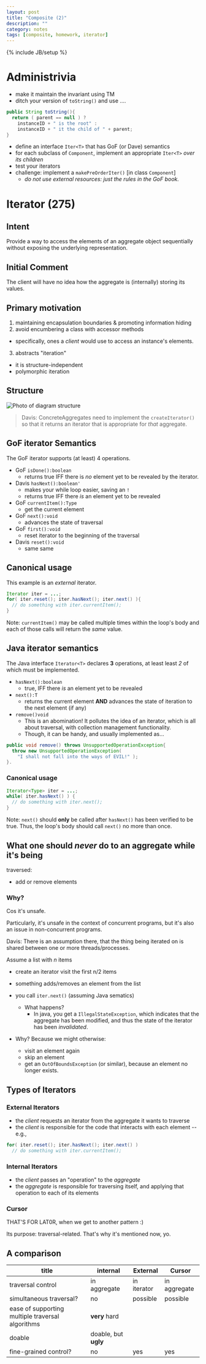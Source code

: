 ```yaml
---
layout: post
title: "Composite (2)"
description: ""
category: notes
tags: [composite, homework, iterator]
---
```

{% include JB/setup %}

# Administrivia

* make it maintain the invariant using TM
* ditch your version of `toString()` and use ....

``` java
public String toString(){
  return ( parent == null ) ?
    instanceID + " is the root" : 
    instanceID + " it the child of " + parent;
}
```

* define an interface `Iter<T>` that has GoF (or Dave) semantics
* for each subclass of `Component`, implement an appropriate
  `Iter<T>` *over its children*
* test your iterators
* challenge: implement a `makePreOrderIter()` [in class
  `Component`]
  - *do not use external resources: just the rules in the GoF book.* 

# Iterator (275)

## Intent

Provide a way to access the elements of an aggregate object
sequentially without exposing the underlying representation. 

## Initial Comment

The client will have no idea how the aggregate is (internally)
storing its values. 

## Primary motivation

1. maintaining encapsulation boundaries & promoting information hiding
2. avoid encumbering a class with accessor methods 
  - specifically, ones a *client* would use to access an instance's elements.
3. abstracts "iteration"
  - it is structure-independent
  - polymorphic iteration

## Structure

![Photo of diagram structure]()

> Davis: ConcreteAggregates need to implement the
> `createIterator()` so that it returns an iterator that is
> appropriate for *that* aggregate. 

## GoF iterator Semantics

The GoF iterator supports (at least) 4 operations. 

* GoF `isDone():boolean`
  - returns true IFF there is *no* element yet to be revealed by the
    iterator. 
* Davis `hasNext():boolean'` 
  - makes your while loop easier, saving an `!` 
  - returns true IFF there *is* an element yet to be revealed
* GoF `currentItem():Type` 
  - get the current element
* GoF `next():void`
  - advances the state of traversal
* GoF `first():void`
  - reset iterator to the beginning of the traversal
* Davis `reset():void`
  - same same

## Canonical usage

This example is an *external* iterator. 

``` java
Iterator iter = ...;
for( iter.reset(); iter.hasNext(); iter.next() ){
  // do something with iter.currentItem(); 
}
```

Note: `currentItem()` may be called multiple times within the loop's
body and each of those calls will return the *same* value. 

## Java iterator semantics

The Java interface `Iterator<T>` declares __3__ operations, at least
least *2* of which must be implemented. 

* `hasNext():boolean` 
  - true, IFF there *is* an element yet to be revealed
* `next():T` 
  - returns the current element __AND__ advances the state of iteration
    to the next element (if any)
* `remove()void`
  - This is an abomination! It pollutes the idea of an iterator, which
    is all about traversal, with collection management functionality. 
  - Though, it can be handy, and usually implemented as...

``` java
public void remove() throws UnsupportedOperationException{
  throw new UnsupportedOperationException(
    "I shall not fall into the ways of EVIL!" );
}.
``` 

### Canonical usage

``` java
Iterator<Type> iter = ...;
while( iter.hasNext() ) {
  // do something with iter.next();
} 
```

Note: `next()` should __only__ be called after `hasNext()` has been
verified to be true. Thus, the loop's body should call `next()` no more
than once. 

## What one should _never_ do to an aggregate while it's being
traversed: 

* add or remove elements

### Why?

Cos it's unsafe. 

Particularly, it's unsafe in the context of concurrent programs, but
it's also an issue in non-concurrent programs. 

Davis: There is an assumption there, that the thing being iterated on is
shared between one or more threads/processes. 

Assume a list with _n_ items

* create an iterator visit the first n/2 items
* something adds/removes an element from the list
* you call `iter.next()` (assuming Java sematics)
  - What happens? 
    * In java, you get a `IllegalStateException`, which indicates that
      the aggregate has been modified, and thus the state of the
iterator has been *invalidated*.

* Why? Because we might otherwise:
  * visit an element again
  * skip an element
  * get an `OutOfBoundsException` (or similar), because an element no
    longer exists. 

## Types of Iterators

### External Iterators

* the *client* requests an iterator from the aggregate it wants to
  traverse
* the *client* is responsible for the code that interacts with each
  element -- e.g.,

``` java
for( iter.reset(); iter.hasNext(); iter.next() )
  // do something with iter.currentItem(); 
```

### Internal Iterators

* the *client* passes an "operation" to the _aggregate_
* the *aggregate* is responsible for traversing itself, and applying
  that operation to each of its elements

### Cursor

THAT'S FOR LAT0R, when we get to another pattern :)

Its purpose: traversal-related. That's why it's mentioned now, yo. 

## A comparison

| title       | internal     | External     | Cursor    |
|-------------|--------------|--------------|-----------|
| traversal control | in aggregate | in iterator | in aggregate |
| simultaneous traversal? | no | possible | possible |
| ease of supporting multiple traversal algorithms | __very__ hard |
doable | doable, but __ugly__ | 
| fine-grained control? | no | yes | yes |
